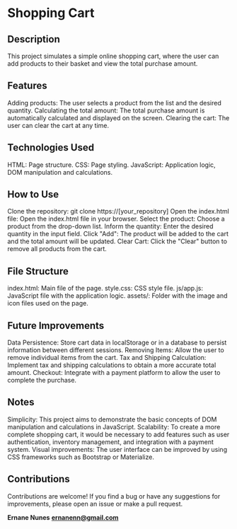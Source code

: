 # Shopping Cart

## Description
This project simulates a simple online shopping cart, where the user can add products to their basket and view the total purchase amount.

## Features
Adding products: The user selects a product from the list and the desired quantity.
Calculating the total amount: The total purchase amount is automatically calculated and displayed on the screen.
Clearing the cart: The user can clear the cart at any time.

## Technologies Used
HTML: Page structure.
CSS: Page styling.
JavaScript: Application logic, DOM manipulation and calculations.

## How to Use
Clone the repository: git clone https://[your_repository]
Open the index.html file: Open the index.html file in your browser.
Select the product: Choose a product from the drop-down list.
Inform the quantity: Enter the desired quantity in the input field.
Click "Add": The product will be added to the cart and the total amount will be updated.
Clear Cart: Click the "Clear" button to remove all products from the cart.

## File Structure
index.html: Main file of the page.
style.css: CSS style file.
js/app.js: JavaScript file with the application logic.
assets/: Folder with the image and icon files used on the page.

## Future Improvements
Data Persistence: Store cart data in localStorage or in a database to persist information between different sessions.
Removing Items: Allow the user to remove individual items from the cart.
Tax and Shipping Calculation: Implement tax and shipping calculations to obtain a more accurate total amount.
Checkout: Integrate with a payment platform to allow the user to complete the purchase.

## Notes
Simplicity: This project aims to demonstrate the basic concepts of DOM manipulation and calculations in JavaScript.
Scalability: To create a more complete shopping cart, it would be necessary to add features such as user authentication, inventory management, and integration with a payment system.
Visual improvements: The user interface can be improved by using CSS frameworks such as Bootstrap or Materialize.

## Contributions
Contributions are welcome! If you find a bug or have any suggestions for improvements, please open an issue or make a pull request.

**Ernane Nunes**
**ernanenn@gmail.com**
